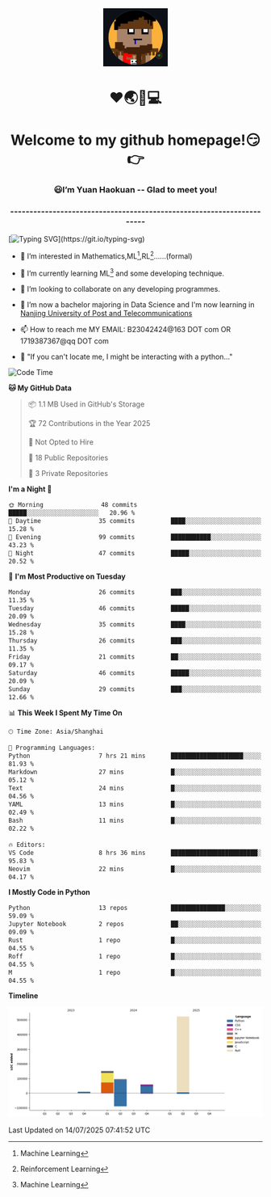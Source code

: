 <div align=center>
  <img width=128 src="image/figure.png">
</div>
<h1 align="center">❤🌏🚩💻</h1>
<h1 align="center">Welcome to my github homepage!😏👉</h1>
<h3 align="center" >😃I’m Yuan Haokuan -- Glad to meet you!</h3>
<h3 align="center" >----------------------------------------------------------------------</h3>

  [![Typing SVG](https://readme-typing-svg.herokuapp.com?font=Fira+Code&pause=1000&random=false&width=450&lines=Here's+my+personal+infomation:)](https://git.io/typing-svg)

- 👀 I’m interested in Mathematics,ML[^1],RL[^2]......(formal)
  
- 🌱 I’m currently learning ML[^1] and some developing technique.
  
- 💞️ I’m looking to collaborate on any developing programmes.
  
- 🍉 I’m now a bachelor majoring in Data Science and I'm now learning in [Nanjing University of Post and Telecommunications](https://www.njupt.edu.cn/main.psp)
  
- 📫 How to reach me MY EMAIL: B23042424@163 DOT com OR 1719387367@qq DOT com

- 🐍 "If you can't locate me, I might be interacting with a python..."

<!--START_SECTION:waka-->
![Code Time](http://img.shields.io/badge/Code%20Time-343%20hrs%204%20mins-blue)

**🐱 My GitHub Data** 

> 📦 1.1 MB Used in GitHub's Storage 
 > 
> 🏆 72 Contributions in the Year 2025
 > 
> 🚫 Not Opted to Hire
 > 
> 📜 18 Public Repositories 
 > 
> 🔑 3 Private Repositories 
 > 
**I'm a Night 🦉** 

```text
🌞 Morning                48 commits          █████░░░░░░░░░░░░░░░░░░░░   20.96 % 
🌆 Daytime                35 commits          ████░░░░░░░░░░░░░░░░░░░░░   15.28 % 
🌃 Evening                99 commits          ███████████░░░░░░░░░░░░░░   43.23 % 
🌙 Night                  47 commits          █████░░░░░░░░░░░░░░░░░░░░   20.52 % 
```
📅 **I'm Most Productive on Tuesday** 

```text
Monday                   26 commits          ███░░░░░░░░░░░░░░░░░░░░░░   11.35 % 
Tuesday                  46 commits          █████░░░░░░░░░░░░░░░░░░░░   20.09 % 
Wednesday                35 commits          ████░░░░░░░░░░░░░░░░░░░░░   15.28 % 
Thursday                 26 commits          ███░░░░░░░░░░░░░░░░░░░░░░   11.35 % 
Friday                   21 commits          ██░░░░░░░░░░░░░░░░░░░░░░░   09.17 % 
Saturday                 46 commits          █████░░░░░░░░░░░░░░░░░░░░   20.09 % 
Sunday                   29 commits          ███░░░░░░░░░░░░░░░░░░░░░░   12.66 % 
```


📊 **This Week I Spent My Time On** 

```text
🕑︎ Time Zone: Asia/Shanghai

💬 Programming Languages: 
Python                   7 hrs 21 mins       ████████████████████░░░░░   81.93 % 
Markdown                 27 mins             █░░░░░░░░░░░░░░░░░░░░░░░░   05.12 % 
Text                     24 mins             █░░░░░░░░░░░░░░░░░░░░░░░░   04.56 % 
YAML                     13 mins             █░░░░░░░░░░░░░░░░░░░░░░░░   02.49 % 
Bash                     11 mins             █░░░░░░░░░░░░░░░░░░░░░░░░   02.22 % 

🔥 Editors: 
VS Code                  8 hrs 36 mins       ████████████████████████░   95.83 % 
Neovim                   22 mins             █░░░░░░░░░░░░░░░░░░░░░░░░   04.17 % 
```

**I Mostly Code in Python** 

```text
Python                   13 repos            ███████████████░░░░░░░░░░   59.09 % 
Jupyter Notebook         2 repos             ██░░░░░░░░░░░░░░░░░░░░░░░   09.09 % 
Rust                     1 repo              █░░░░░░░░░░░░░░░░░░░░░░░░   04.55 % 
Roff                     1 repo              █░░░░░░░░░░░░░░░░░░░░░░░░   04.55 % 
M                        1 repo              █░░░░░░░░░░░░░░░░░░░░░░░░   04.55 % 
```



**Timeline**

![Lines of Code chart](https://raw.githubusercontent.com/WilbertYuan/WilbertYuan/main/assets/bar_graph.png)


 Last Updated on 14/07/2025 07:41:52 UTC
<!--END_SECTION:waka-->

<!---
WilbertYuan/WilbertYuan is a ✨ special ✨ repository because its `README.md` (this file) appears on your GitHub profile.
You can click the Preview link to take a look at your changes.
--->
[^1]:Machine Learning
[^2]:Reinforcement Learning
